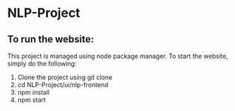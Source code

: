 # NLP-Project

## To run the website:
This project is managed using node package manager.
To start the website, simply do the following:
1. Clone the project using git clone
2. cd NLP-Project/ui/nlp-frontend
3. npm install
4. npm start

